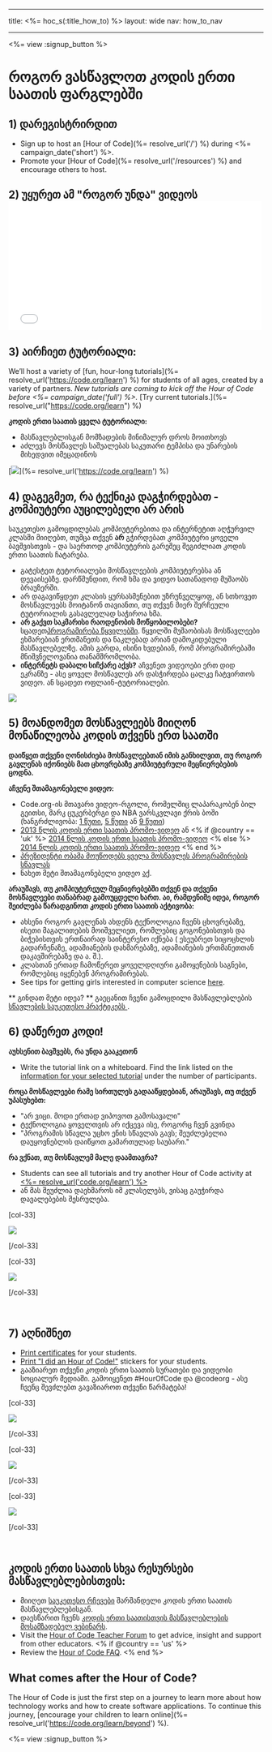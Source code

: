 * * *

title: <%= hoc_s(:title_how_to) %> layout: wide nav: how_to_nav

* * *

<%= view :signup_button %>

# როგორ ვასწავლოთ კოდის ერთი საათის ფარგლებში

## 1) დარეგისტრირდით

  * Sign up to host an [Hour of Code](%= resolve_url('/') %) during <%= campaign_date('short') %>.
  * Promote your [Hour of Code](%= resolve_url('/resources') %) and encourage others to host.

## 2) უყურეთ ამ "როგორ უნდა" ვიდეოს <iframe width="500" height="255" src="//www.youtube.com/embed/tQeSke4hIds" frameborder="0" allowfullscreen></iframe>
## 3) აირჩიეთ ტუტორიალი:

We’ll host a variety of [fun, hour-long tutorials](%= resolve_url('https://code.org/learn') %) for students of all ages, created by a variety of partners. *New tutorials are coming to kick off the Hour of Code before <%= campaign_date('full') %>.* [Try current tutorials.](%= resolve_url("https://code.org/learn") %)

**კოდის ერთი საათის ყველა ტუტორიალი:**

  * მასწავლებლისგან მომზადების მინიმალურ დროს მოითხოვს
  * აძლევს მოსწავლეს საშუალებას საკუთარი ტემპისა და უნარების მიხედვით იმეცადინოს

[![](/images/fit-700/tutorials.png)](%= resolve_url('https://code.org/learn') %)

## 4) დაგეგმეთ, რა ტექნიკა დაგჭირდებათ - კომპიუტერი აუცილებელი არ არის

საუკეთესო გამოცდილებას კომპიუტერებითა და ინტერნეტით აღჭურვილ კლასში მიიღებთ, თუმცა თქვენ **არ** გჭირდებათ კომპიუტერი ყოველი ბავშვისთვის - და საერთოდ კომპიუტერის გარეშეც შეგიძლიათ კოდის ერთი საათის ჩატარება.

  * გატესტეთ ტუტორიალები მოსწავლეების კომპიუტერებსა ან დევაისებზე. დარწმუნდით, რომ ხმა და ვიდეო სათანადოდ მუშაობს ბრაუზერში.
  * არ დაგავიწყდეთ კლასის ყურსასმენებით უზრუნველყოფ, ან სთხოვეთ მოსწავლეებს მოიტანონ თავიანთი, თუ თქვენ მიერ შერჩეული ტუტორიალის გასავლელად საჭიროა ხმა.
  * **არ გაქვთ საკმარისი რაოდენობის მოწყობილობები?** სცადეთ[პროგრამირება წყვილებში](https://www.youtube.com/watch?v=vgkahOzFH2Q). წყვილში მუშაობისას მოსწავლეები ეხმარებიან ერთმანეთს და ნაკლებად არიან დამოკიდებული მასწავლებელზე. ამის გარდა, ისინი ხვდებიან, რომ პროგრამირებაში მნიშვნელოვანია თანამშრომლობა.
  * **ინტერნეტს დაბალი სიჩქარე აქვს?** აჩვენეთ ვიდეოები ერთ დიდ ეკრანზე - ასე ყოველ მოსწავლეს არ დასჭირდება ცალკე ჩატვირთოს ვიდეო. ან სცადეთ ოფლაინ-ტუტორიალები.

![](/images/fit-350/group_ipad.jpg)

## 5) მოანდომეთ მოსწავლეებს მიიღონ მონაწილეობა კოდის თქვენს ერთ საათში

**დაიწყეთ თქვენი ღონისძიება მოსწავლეებთან იმის განხილვით, თუ როგორ გავლენას იქონიებს მათ ცხოვრებაზე კომპიუტერული მეცნიერებების ცოდნა.**

**აჩვენე შთამაგონებელი ვიდეო:**

  * Code.org-ის მთავარი ვიდეო-რგოლი, რომელშიც ლაპარაკობენ ბილ გეითსი, მარკ ცუკერბერგი და NBA ვარსკვლავი ქრის ბოში (ხანგრძლივობა: [1 წუთი](https://www.youtube.com/watch?v=qYZF6oIZtfc), [5 წუთი](https://www.youtube.com/watch?v=nKIu9yen5nc) ან [9 წუთი](https://www.youtube.com/watch?v=dU1xS07N-FA))
  * [2013 წლის კოდის ერთი საათის პრომო-ვიდეო](https://www.youtube.com/watch?v=FC5FbmsH4fw) ან <% if @country == 'uk' %> [2014 წლის კოდის ერთი საათის პრომო-ვიდეო](https://www.youtube.com/watch?v=96B5-JGA9EQ) <% else %> [2014 წლის კოდის ერთი საათის პრომო-ვიდეო](https://www.youtube.com/watch?v=rH7AjDMz_dc&index=2&list=PLzdnOPI1iJNe1WmdkMG-Ca8cLQpdEAL7Q) <% end %>
  * [პრეზიდენტი ობამა მოუწოდებს ყველა მოსწავლეს პროგრამირების სწავლას](https://www.youtube.com/watch?v=6XvmhE1J9PY)
  * ნახეთ მეტი შთამაგონებელი ვიდეო [აქ](https://www.youtube.com/playlist?list=PLzdnOPI1iJNfpD8i4Sx7U0y2MccnrNZuP).

**არაუშავს, თუ კომპიუტერეულ მეცნიერებებში თქვენ და თქვენი მოსწავლეები თანაბრად გამოუცდელი ხართ. აი, რამდენიმე იდეა, როგორ შეიძლება წარადგინოთ კოდის ერთი საათის აქტივობა:**

  * ახსენი როგორ გავლენას ახდენს ტექნოლოგია ჩვენს ცხოვრებაზე, ისეთი მაგალითების მოიშველიეთ, რომლებიც გოგონებისთვის და ბიჭებისთვის ერთნაირად საინტერესო იქნება ( ესეუბრეთ სიცოცხლის გადარჩენაზე, ადამიანების დახმარებაზე, ადამიანების ერთმანეთთან დაკავშირებაზე და ა. შ.).
  * კლასთან ერთად ჩამოწერეთ ყოველდღიური გამოყენების საგნები, რომლებიც იყენებენ პროგრამირებას.
  * See tips for getting girls interested in computer science [here](<%= resolve_url('https://code.org/girls') %>).

** გინდათ მეტი იდეა? ** გაეცანით ჩვენი გამოცდილი მასწავლებლების [ სწავლების საუკეთესო პრაქტიკებს ](http://www.slideshare.net/TeachCode/hour-of-code-best-practices-for-successful-educators-51273466).

## 6) დაწერეთ კოდი!

**აუხსენით ბავშვებს, რა უნდა გააკეთონ**

  * Write the tutorial link on a whiteboard. Find the link listed on the [information for your selected tutorial](<%= resolve_url('https://code.org/learn') %>) under the number of participants. 

**როცა მოსწავლეები რამე სირთულეს გადააწყდებიან, არაუშავს, თუ თქვენ უპასუხებთ:**

  * "არ ვიცი. მოდი ერთად ვიპოვოთ გამოსავალი"
  * ტექნოლოგია ყოველთვის არ იქცევა ისე, როგორც ჩვენ გვინდა
  * "პროგრამის სწავლა უცხო ენის სწავლას გავს; შეუძლებელია დაუყოვნებლის დაიწყოთ გამართულად საუბარი."

**რა ვქნათ, თუ მოსწავლემ მალე დაამთავრა?**

  * Students can see all tutorials and try another Hour of Code activity at [<%= resolve_url('code.org/learn') %>](<%= resolve_url('https://code.org/learn') %>)
  * ან მას შეუძლია დაეხმაროს იმ კლასელებს, ვისაც გაუჭირდა დავალებების შესრულება.

[col-33]

![](/images/fit-250/highschoolgirls.jpeg)

[/col-33]

[col-33]

![](/images/fit-300/group_ar.jpg)

[/col-33]

<p style="clear:both">
  &nbsp;
</p>

## 7) აღნიშნეთ

  * [Print certificates](<%= resolve_url('https://code.org/certificates') %>) for your students.
  * [Print "I did an Hour of Code!"](<%= resolve_url('/resources/promote#stickers') %>) stickers for your students.
  * გააზიარეთ თქვენი კოდის ერთი საათის სურათები და ვიდეობი სოციალურ მედიაში. გამოიყენეთ #HourOfCode და @codeorg - ასე ჩვენც შევძლებთ გავაზიაროთ თქვენი წარმატება!

[col-33]

![](/images/fit-250/celebrate2.jpeg)

[/col-33]

[col-33]

![](/images/fit-260/highlight-certificates.jpg)

[/col-33]

[col-33]

![](/images/fit-300/boy-certificate.jpg)

[/col-33]

<p style="clear:both">
  &nbsp;
</p>

## კოდის ერთი საათის სხვა რესურსები მასწავლებლებისთვის:

  * მიიღეთ [საუკეთესო რჩევები](http://www.slideshare.net/TeachCode/hour-of-code-best-practices-for-successful-educators-51273466) შარშანდელი კოდის ერთი საათის მასწავლებლებისგან. 
  * დაესწარით ჩვენს [კოდის ერთი საათისთვის მასწავლებლების მოსამზადებელ ვებინარს](http://www.eventbrite.com/e/an-educators-guide-to-the-hour-of-code-tickets-17987415845).
  * Visit the [Hour of Code Teacher Forum](http://forum.code.org/c/plc/hour-of-code) to get advice, insight and support from other educators. <% if @country == 'us' %>
  * Review the [Hour of Code FAQ](https://support.code.org/hc/en-us/categories/200147083-Hour-of-Code). <% end %>

## What comes after the Hour of Code?

The Hour of Code is just the first step on a journey to learn more about how technology works and how to create software applications. To continue this journey, [encourage your children to learn online](%= resolve_url('https://code.org/learn/beyond') %).

<%= view :signup_button %>